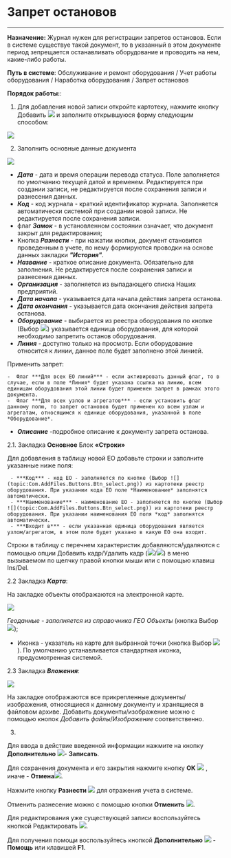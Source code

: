 ﻿# Запрет остановов


----------
**Назначение:** Журнал нужен для регистрации запретов остановов. Если в системе существуе такой документ, то в указанный в этом документе период зепрещается останавливать оборудование и проводить на нем, какие-либо работы.

**Путь в системе**: Обслуживание и ремонт оборудования / Учет работы оборудования / Наработка оборудования / Запрет остановов

**Порядок работы:**:

1. Для добавления новой записи откройте картотеку, нажмите кнопку Добавить ![](topic:Com.AddFiles.Btn_Add.png)  и заполните открывшуюся форму следующим способом:

 ![](topic:Repair.Repair.AddFiles.Screenshot_14_FChertov.png)

2. Заполнить основные данные документа

 ![](topic:Repair.Repair.AddFiles.Screenshot_15_FChertov.png)

-  ***Дата*** - дата и время операции перевода статуса. Поле заполняется по умолчанию текущей датой и временем. Редактируется при создании записи, не редактируется после сохранения записи и разнесения данных.
-  ***Код*** - код журнала - краткий идентификатор журнала. Заполняется автоматически системой при создании новой записи. Не редактируется после сохранения записи.
-  флаг ***Замок*** - в установленном состоянии означает, что документ закрыт для редактирования;
-  Кнопка ***Разнести***  - при нажатии кнопки, документ становится проведенным в учете, по нему формируются проводки на основе данных закладки ***"История"***.
-  ***Название*** - краткое описание документа. Обязательно для заполнения. Не редактируется после сохранения записи и разнесения данных.
-  ***Организация*** - заполняется из выпадающего списка Наших предприятий.
-  ***Дата начала*** - указывается дата начала действия запрета останова.
-  ***Дата окончания*** - указывается дата окончания действия запрета останова.
-  ***Оборудование*** - выбирается из реестра оборудования по кнопке (Выбор ![](topic:Com.AddFiles.Btn_select.png)) указывается единица оборудования, для которой необходимо запретить останов оборудования. 
-  ***Линия*** - доступно только на просмотр. Если оборудование относится к линии, данное поле будет заполнено этой линией.

 Применить запрет:

    -  Флаг ***Для всех ЕО линий*** - если активировать данный флаг, то в случае, если в поле *Линия* будет указана ссылка на линию, всем единицам оборудования этой линии будет применен запрет в рамках этого документа.
    -  Флаг ***Для всех узлов и агрегатов*** - если установить флаг данному полю, то запрет остановов будет применен ко всем узлам и агрегатам, относящимся к единице оборудования, указанной в поле *Оборудование*.

 -  ***Описание*** -подробное описание к документу запрета останова.

   2.1. Закладка **Основное** Блок **«Строки»**

  Для добавления в таблицу новой ЕО добавьте строки и заполните указанные ниже поля:

     - ***Код*** - код ЕО - заполняется по кнопке (Выбор ![](topic:Com.AddFiles.Buttons.Btn_select.png)) из картотеки реестр оборудования. При указании кода ЕО поле *Наименование* заполнятся автоматически.
     - ***Наименование*** - наименование ЕО - заполняется по кнопке (Выбор ![](topic:Com.AddFiles.Buttons.Btn_select.png)) из картотеки реестр оборудования. При указании наименования ЕО поля *код* заполнятся автоматически.
     - ***Входит в*** - если указанная единица оборудования является узлом/агрегатом, в этом поле будет указано в какую ЕО она входит.

  Строки в таблицу с перечнем характеристик добавляются/удаляются с помощью опции Добавить кадр/Удалить кадр (![](topic:Com.AddFiles.Buttons.Btn_Add_6y.png)/![](topic:Com.AddFiles.Buttons.Btn_Del_6y.png)) в меню вызываемом по щелчку правой кнопки мыши или с помощью клавиш Ins/Del.


 2.2 Закладка ***Карта***:

   На закладке объекты отображаются на электронной карте.

   ![](topic:.Repair.AddFiles.Screenshot_16_FChertov.png)

   *Геоданные - заполняется из справочника ГЕО Объекты* (кнопка Выбор ![](topic:Com.AddFiles.Buttons.Btn_select.png));
   * Иконка - указатель на карте для выбранной точки (кнопка Выбор ![](topic:Com.AddFiles.Buttons.Btn_select.png)). По 
   умолчанию устанавливается стандартная иконка, предусмотренная системой.

 2.3 Закладка ***Вложения***:

   ![](topic:.Repair.AddFiles.Screenshot_17_FChertov.png)

   На закладке отображаются все прикрепленные документы/изображения, относящиеся к данному документу и 
   хранящиеся в файловом архиве. Добавить документы/изображение можно с помощью кнопок *Добавить 
   файлы*/*Изображение* соответственно.

3.

   Для ввода в действие введенной информации нажмите на кнопку **Дополнительно** ![](topic:Com.AddFiles.Buttons.Btn_OK.png)- **Записать**.

   Для сохранения документа и его закрытия нажмите кнопку **ОК** ![](topic:Com.AddFiles.Buttons.Btn_Ok_grey.png) , иначе  -  **Отмена**![](topic:Com.AddFiles.Buttons.BtnCloseCancel.png).

   Нажмите кнопку **Разнести**  ![](topic:Com.AddFiles.Btn_Razntsti.png) для отражения учета в системе.

   Отменить разнесение можно с помощью кнопки **Отменить** ![](topic:Com.AddFiles.Btn_Otmena.png).

   Для редактирования уже существующей записи воспользуйтесь кнопкой Редактировать ![](topic:Com.AddFiles.Btn_Edit.png).

   Для получения помощи воспользуйтесь кнопкой **Дополнительно** ![](topic:Com.AddFiles.Buttons.Btn_OK.png) - **Помощь** или клавишей **F1**.